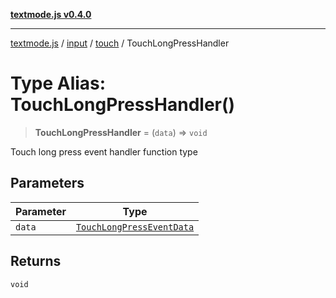 [**textmode.js v0.4.0**](../../../../../../README.md)

***

[textmode.js](../../../../../../README.md) / [input](../../../README.md) / [touch](../README.md) / TouchLongPressHandler

# Type Alias: TouchLongPressHandler()

> **TouchLongPressHandler** = (`data`) => `void`

Touch long press event handler function type

## Parameters

| Parameter | Type |
| ------ | ------ |
| `data` | [`TouchLongPressEventData`](../interfaces/TouchLongPressEventData.md) |

## Returns

`void`
